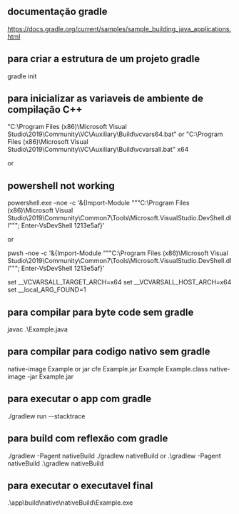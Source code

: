  
## documentação gradle
https://docs.gradle.org/current/samples/sample_building_java_applications.html
## para criar a estrutura de um projeto gradle
gradle init  
## para inicializar as variaveis de ambiente de compilação C++
"C:\Program Files (x86)\Microsoft Visual Studio\2019\Community\VC\Auxiliary\Build\vcvars64.bat"
or
"C:\Program Files (x86)\Microsoft Visual Studio\2019\Community\VC\Auxiliary\Build\vcvarsall.bat" x64

or
## powershell not working
powershell.exe -noe -c '&{Import-Module """C:\Program Files (x86)\Microsoft Visual Studio\2019\Community\Common7\Tools\Microsoft.VisualStudio.DevShell.dll"""; Enter-VsDevShell 1213e5af}'

or 

pwsh -noe -c '&{Import-Module """C:\Program Files (x86)\Microsoft Visual Studio\2019\Community\Common7\Tools\Microsoft.VisualStudio.DevShell.dll"""; Enter-VsDevShell 1213e5af}'

set __VCVARSALL_TARGET_ARCH=x64
set __VCVARSALL_HOST_ARCH=x64
set __local_ARG_FOUND=1

## para compilar para byte code  sem gradle
javac  .\Example.java
## para compilar para codigo nativo sem gradle
native-image Example
or
jar cfe  Example.jar Example Example.class 
native-image -jar Example.jar

## para executar o app com gradle
./gradlew run --stacktrace

## para build com reflexão com gradle
./gradlew -Pagent nativeBuild
./gradlew nativeBuild
or
.\gradlew -Pagent nativeBuild
.\gradlew nativeBuild

## para executar o executavel final
.\app\build\native\nativeBuild\Example.exe